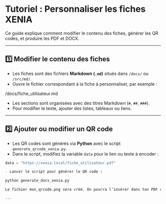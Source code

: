 # Tutoriel : Personnaliser les fiches XENIA

Ce guide explique comment modifier le contenu des fiches, générer les QR codes, et produire les PDF et DOCX.

---

## 1️⃣ Modifier le contenu des fiches

- Les fiches sont des fichiers **Markdown (`.md`)** situés dans `/docs/` ou `/src/md/`.  
- Ouvre le fichier correspondant à la fiche à personnaliser, par exemple :  

/docs/fiche_utilisateur.md

- Les sections sont organisées avec des titres Markdown (`#`, `##`, `###`).  
- Pour modifier le texte, ajouter des listes, tableaux ou liens.

---

## 2️⃣ Ajouter ou modifier un QR code

- Les QR codes sont générés via **Python** avec le script `generate_qrcode_xenia.py`.  
- Dans le script, modifiez la variable `data` pour le lien ou texte à encoder :  
```python
data = "https://xenia.local/fiche_utilisateur.pdf"

- Lancer le script pour générer le QR code :

python generate_docs_xenia.py

Le fichier mon_qrcode.png sera créé. On pourra l’insérer dans ton PDF ou DOCX.

---

